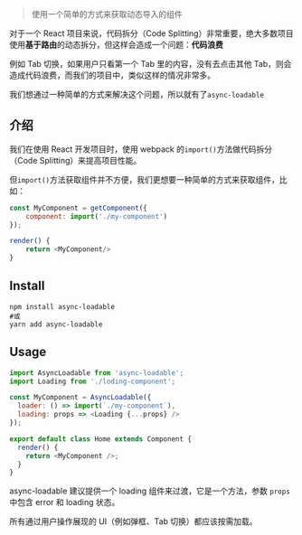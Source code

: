 > 使用一个简单的方式来获取动态导入的组件

对于一个 React 项目来说，代码拆分（Code Splitting）非常重要，绝大多数项目使用**基于路由**的动态拆分，但这样会造成一个问题：**代码浪费**

例如 Tab 切换，如果用户只看第一个 Tab 里的内容，没有去点击其他 Tab，则会造成代码浪费，而我们的项目中，类似这样的情况非常多。

我们想通过一种简单的方式来解决这个问题，所以就有了`async-loadable`

## 介绍

我们在使用 React 开发项目时，使用 webpack 的`import()`方法做代码拆分（Code Splitting）来提高项目性能。

但`import()`方法获取组件并不方便，我们更想要一种简单的方式来获取组件，比如：

```js
const MyComponent = getComponent({
    component: import('./my-component')
});

render() {
    return <MyComponent/>
}
```

## Install

```shell
npm install async-loadable
#或
yarn add async-loadable
```

## Usage

```js
import AsyncLoadable from 'async-loadable';
import Loading from './loding-component';

const MyComponent = AsyncLoadable({
  loader: () => import(`./my-component`),
  loading: props => <Loading {...props} />
});

export default class Home extends Component {
  render() {
    return <MyComponent />;
  }
}
```

async-loadable 建议提供一个 loading 组件来过渡，它是一个方法，参数 `props`中包含 error 和 loading 状态。

所有通过用户操作展现的 UI（例如弹框、Tab 切换）都应该按需加载。
